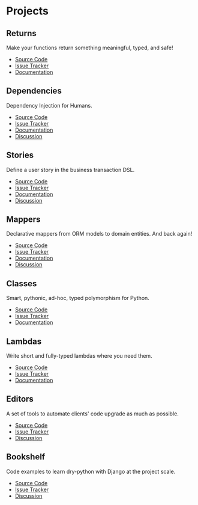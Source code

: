 # Projects

## Returns

Make your functions return something meaningful, typed, and safe!

- [Source Code](https://github.com/dry-python/returns)
- [Issue Tracker](https://github.com/dry-python/returns/issues)
- [Documentation](https://returns.readthedocs.io/en/latest/)

## Dependencies

Dependency Injection for Humans.

- [Source Code](https://github.com/dry-python/dependencies)
- [Issue Tracker](https://github.com/dry-python/dependencies/issues)
- [Documentation](https://dependencies.readthedocs.io/en/latest/)
- [Discussion](https://gitter.im/dry-python/dependencies)

## Stories

Define a user story in the business transaction DSL.

- [Source Code](https://github.com/dry-python/stories)
- [Issue Tracker](https://github.com/dry-python/stories/issues)
- [Documentation](https://stories.readthedocs.io/en/latest/)
- [Discussion](https://gitter.im/dry-python/stories)

## Mappers

Declarative mappers from ORM models to domain entities. And back again!

- [Source Code](https://github.com/dry-python/mappers)
- [Issue Tracker](https://github.com/dry-python/mappers/issues)
- [Documentation](https://mappers.readthedocs.io/en/latest/)
- [Discussion](https://gitter.im/dry-python/mappers)

## Classes

Smart, pythonic, ad-hoc, typed polymorphism for Python.

- [Source Code](https://github.com/dry-python/classes)
- [Issue Tracker](https://github.com/dry-python/classes/issues)
- [Documentation](https://classes.readthedocs.io/en/latest/)

## Lambdas

Write short and fully-typed lambdas where you need them.

- [Source Code](https://github.com/dry-python/lambdas)
- [Issue Tracker](https://github.com/dry-python/lambdas/issues)
- [Documentation](https://lambdas.readthedocs.io/en/latest/)

## Editors

A set of tools to automate clients' code upgrade as much as possible.

- [Source Code](https://github.com/dry-python/editors)
- [Issue Tracker](https://github.com/dry-python/editors/issues)
- [Discussion](https://gitter.im/dry-python/editors)

## Bookshelf

Code examples to learn dry-python with Django at the project scale.

- [Source Code](https://github.com/dry-python/bookshelf)
- [Issue Tracker](https://github.com/dry-python/bookshelf/issues)
- [Discussion](https://gitter.im/dry-python/bookshelf)

